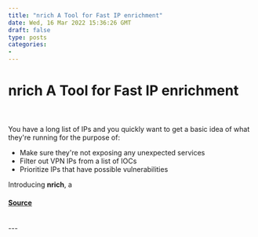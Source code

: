 ```yaml
---
title: "nrich A Tool for Fast IP enrichment"
date: Wed, 16 Mar 2022 15:36:26 GMT
draft: false
type: posts
categories: 
- 
---
```

# nrich A Tool for Fast IP enrichment

<br/>

<br/>
You have a long list of IPs and you quickly want to get a basic idea of what they're running for the purpose of:

-   Make sure they're not exposing any unexpected services
-   Filter out VPN IPs from a list of IOCs
-   Prioritize IPs that have possible vulnerabilities

Introducing **nrich**, a

#### [Source](https://blog.shodan.io/nrich-a-tool-for-fast-ip-enrichment/)

<br/>
---
